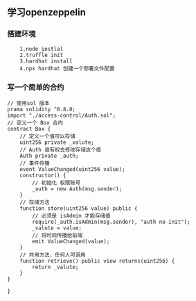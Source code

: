 <!--
 * @Author: corinchen
 * @Date: 2022-11-18 13:58:52
 * @LastEditTime: 2022-11-21 12:54:32
 * @LastEditors: corinchen
 * @Description: 
 * @FilePath: \openzeppelin\README.md
 * for  good code
-->

## 学习openzeppelin
### 搭建环境

```
    1.node instlal
    2.truffle init
    3.hardhat install
    4.npx hardhat 创建一个部署文件配置
```

### 写一个简单的合约

```
// 使用sol 版本
prama solidity ^0.8.0;
import "./access-control/Auth.sol";
// 定义一个 Box 合约
contract Box {
    // 定义一个值可以存储
    uint256 private _valute;
    // Auth 谁有权去修改存储这个值
    Auth private _auth;
    // 事件传播
    event ValueChanged(uint256 value);
    constructor() {
        // 初始化 权限账号
        _auth = new Auth(msg.sender);
    }
    // 存储方法
    function store(uint256 value) public {
        // 必须是 isAdmin 才能存储值
        require(_auth.isAdmin(msg.sender), "auth no init");
        _valute = value;
        // 将时间传播给前端
        emit ValueChanged(value);
    }
    // 共用方法，任何人可调用
    function retrieve() public view returns(uint256) {
        return _valute;
    }
}

}
```